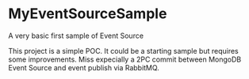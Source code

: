 # MyEventSourceSample
A very basic first sample of Event Source

This project is a simple POC.
It could be a starting sample but requires some improvements. 
Miss expecially a 2PC commit between MongoDB Event Source and event publish via RabbitMQ.
